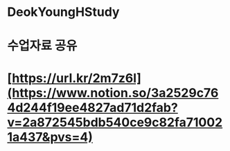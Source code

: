 # DeokYoungHStudy
# 수업자료 공유
# [https://url.kr/2m7z6l](https://www.notion.so/3a2529c764d244f19ee4827ad71d2fab?v=2a872545bdb540ce9c82fa710021a437&pvs=4)
# 

